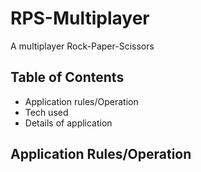 # RPS-Multiplayer
A multiplayer Rock-Paper-Scissors

## Table of Contents
* Application rules/Operation
* Tech used
* Details of application

## Application Rules/Operation
